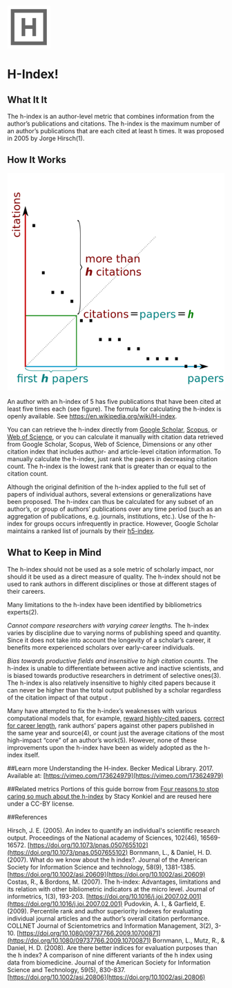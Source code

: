![h-index icon](images/h-index-small.png)
# H-Index!
## What It It
The h-index is an author-level metric that combines information from the author’s publications and citations. The h-index is the maximum number of an author’s publications that are each cited at least h times. It was proposed in 2005 by Jorge Hirsch(1).

## How It Works
![h-index calculation](images/h-index-graph-wikipedia.png)

An author with an h-index of 5 has five publications that have been cited at least five times each (see figure). The formula for calculating the h-index is openly available. See https://en.wikipedia.org/wiki/H-index.

You can can retrieve the h-index directly from [Google Scholar](http://scholar.google.com/), [Scopus](https://www.elsevier.com/solutions/scopus), or [Web of Science](https://webofknowledge.com/), or you can calculate it manually with citation data retrieved from Google Scholar, Scopus, Web of Science, Dimensions or any other citation index that includes author- and article-level citation information. To manually calculate the h-index, just rank the papers in decreasing citation count. The h-index is the lowest rank that is greater than or equal to the citation count.

Although the original definition of the h-index applied to the full set of papers of individual authors, several extensions or generalizations have been proposed. The h-index can thus be calculated for any subset of an author’s, or group of authors’ publications over any time period (such as an aggregation of publications, e.g. journals, institutions, etc.). Use of the h-index for groups occurs infrequently in practice. However, Google Scholar maintains a ranked list of journals by their [h5-index](https://scholar.google.com/citations?view_op=top_venues&hl=en).

## What to Keep in Mind
The h-index should not be used as a sole metric of scholarly impact, nor should it be used as a direct measure of quality. The h-index should not be used to rank authors in different disciplines or those at different stages of their careers.

Many limitations to the h-index have been identified by bibliometrics experts(2).

*Cannot compare researchers with varying career lengths.* The h-index varies by discipline due to varying norms of publishing speed and quantity. Since it does not take into account the longevity of a scholar’s career, it benefits more experienced scholars over early-career individuals.

*Bias towards productive fields and insensitive to high citation counts.* The h-index is unable to differentiate between active and inactive scientists, and is biased towards productive researchers in detriment of selective ones(3). The h-index is also relatively insensitive to highly cited papers because it can never be higher than the total output published by a scholar regardless of the citation impact of that output .

Many have attempted to fix the h-index’s weaknesses with various computational models that, for example, [reward highly-cited papers](http://en.wikipedia.org/wiki/G-index), [correct for career length](http://blogs.plos.org/biologue/2012/10/19/why-i-love-the-h-index/), rank authors’ papers against other papers published in the same year and source(4), or count just the average citations of the most high-impact “core” of an author’s work(5). However, none of these improvements upon the h-index have been as widely adopted as the h-index itself.

##Learn more
Understanding the H-index. Becker Medical Library. 2017. Available at: [https://vimeo.com/173624979](https://vimeo.com/173624979)


##Related metrics
Portions of this guide borrow from [Four reasons to stop caring so much about the h-index](http://blogs.lse.ac.uk/impactofsocialsciences/2014/03/31/four-reasons-to-stop-caring-so-much-about-the-h-index/) by Stacy Konkiel and are reused here under a CC-BY license.


##References

Hirsch, J. E. (2005). An index to quantify an individual's scientific research output. Proceedings of the National academy of Sciences, 102(46), 16569-16572. [https://doi.org/10.1073/pnas.0507655102](https://doi.org/10.1073/pnas.0507655102)
Bornmann, L., & Daniel, H. D. (2007). What do we know about the h index?. Journal of the American Society for Information Science and technology, 58(9), 1381-1385. [https://doi.org/10.1002/asi.20609](https://doi.org/10.1002/asi.20609)
Costas, R., & Bordons, M. (2007). The h-index: Advantages, limitations and its relation with other bibliometric indicators at the micro level. Journal of informetrics, 1(3), 193-203. [https://doi.org/10.1016/j.joi.2007.02.001](https://doi.org/10.1016/j.joi.2007.02.001)
Pudovkin, A. I., & Garfield, E. (2009). Percentile rank and author superiority indexes for evaluating individual journal articles and the author’s overall citation performance. COLLNET Journal of Scientometrics and Information Management, 3(2), 3-10. [https://doi.org/10.1080/09737766.2009.10700871](https://doi.org/10.1080/09737766.2009.10700871)
Bornmann, L., Mutz, R., & Daniel, H. D. (2008). Are there better indices for evaluation purposes than the h index? A comparison of nine different variants of the h index using data from biomedicine. Journal of the American Society for Information Science and Technology, 59(5), 830-837. [https://doi.org/10.1002/asi.20806](https://doi.org/10.1002/asi.20806)
